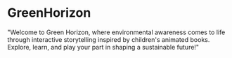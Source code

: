 # GreenHorizon
"Welcome to Green Horizon, where environmental awareness comes to life through interactive storytelling inspired by children's animated books. Explore, learn, and play your part in shaping a sustainable future!"
